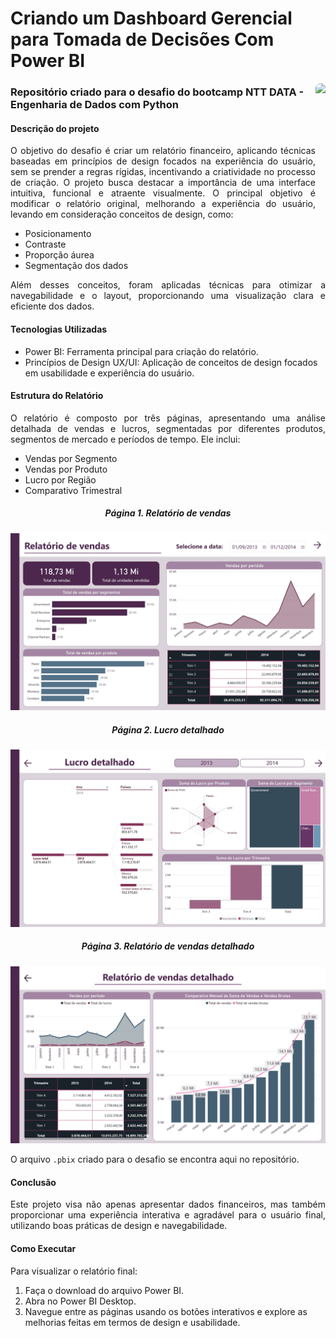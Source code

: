 <h1>Criando um Dashboard Gerencial para Tomada de Decisões Com Power BI</h1>

<img align="right" height="200" style="border-radius:50px;" src="https://assets.dio.me/E5KMSxmK8QAcAO9SDazfzGNWHnaMzQE-Xi_V8lxXX9I/f:webp/h:120/q:80/L3RyYWNrcy8yYTNhMmQyYi03ZGU3LTQ1N2MtYjRkZi1kY2QzMjdlYWU5ZWIucG5n">

<h3>Repositório criado para o desafio do bootcamp NTT DATA - Engenharia de Dados com Python</h3>

<h4 align="justify">Descrição do projeto</h4>

<p align="justify">
    O objetivo do desafio é criar um relatório financeiro, aplicando técnicas baseadas em princípios de design focados na experiência do usuário, sem se prender a regras rígidas, incentivando a criatividade no processo de criação. O projeto busca destacar a importância de uma interface intuitiva, funcional e atraente visualmente. O principal objetivo é modificar o relatório original, melhorando a experiência do usuário, levando em consideração conceitos de design, como:
    <ul>
        <li>Posicionamento
        <li>Contraste
        <li>Proporção áurea
        <li>Segmentação dos dados
    </ul>
</p>

<p align="justify">
    Além desses conceitos, foram aplicadas técnicas para otimizar a navegabilidade e o layout, proporcionando uma visualização clara e eficiente dos dados.
</p>

<h4 align="justify">Tecnologias Utilizadas</h4>

<p align="justify">
    <ul>
        <li>Power BI: Ferramenta principal para criação do relatório.
        <li>Princípios de Design UX/UI: Aplicação de conceitos de design focados em usabilidade e experiência do usuário.
    </ul>
</p>

<h4 align="justify">Estrutura do Relatório</h4>

<p align="justify">
    O relatório é composto por três páginas, apresentando uma análise detalhada de vendas e lucros, segmentadas por diferentes produtos, segmentos de mercado e períodos de tempo. Ele inclui:
    <ul>
        <li>Vendas por Segmento
        <li>Vendas por Produto
        <li>Lucro por Região
        <li>Comparativo Trimestral
    </ul>
</p>

<h5 align="center"> Página 1. Relatório de vendas</h5>
<img src="/img/Sales.png">

<h5 align="center"> Página 2. Lucro detalhado</h5>
<img src="/img/Lucro.png">

<h5 align="center"> Página 3. Relatório de vendas detalhado</h5>
<img src="/img/Report.png">


<p align="justify">
    O arquivo <code>.pbix</code> criado para o desafio se encontra aqui no repositório.
</p>

<h4 align="justify">Conclusão</h4>
<p align="justify">
    Este projeto visa não apenas apresentar dados financeiros, mas também proporcionar uma experiência interativa e agradável para o usuário final, utilizando boas práticas de design e navegabilidade.
</p>

<h4 align="justify">Como Executar</h4>

<p align="justify">
    Para visualizar o relatório final:
    <ol>
        <li>Faça o download do arquivo Power BI.
        <li>Abra no Power BI Desktop.
        <li>Navegue entre as páginas usando os botões interativos e explore as melhorias feitas em termos de design e usabilidade.
    </ol>
</p>    